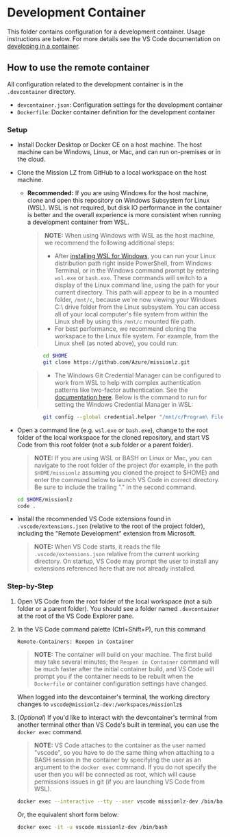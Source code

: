 # Development Container

This folder contains configuration for a development container. Usage instructions are below. For more details see the VS Code documentation on [developing in a container](https://code.visualstudio.com/docs/remote/containers).

## How to use the remote container

All configuration related to the development container is in the `.devcontainer` directory.

- `devcontainer.json`: Configuration settings for the development container
- `Dockerfile`: Docker container definition for the development container

### Setup

- Install Docker Desktop or Docker CE on a host machine. The host machine can be Windows, Linux, or Mac, and can run on-premises or in the cloud.
- Clone the Mission LZ from GitHub to a local workspace on the host machine.
  - **Recommended:** If you are using Windows for the host machine, clone and open this repository on Windows Subsystem for Linux (WSL). WSL is not required, but disk IO performance in the container is better and the overall experience is more consistent when running a development container from WSL.
    > **NOTE:** When using Windows with WSL as the host machine, we recommend the following additional steps:
    >
    > - After [installing WSL for Windows](https://docs.microsoft.com/en-us/windows/wsl/install-win10), you can run your Linux distribution path right inside PowerShell, from Windows Terminal, or in the Windows command prompt by entering `wsl.exe` or `bash.exe`. These commands will switch to a display of the Linux command line, using the path for your current directory. This path will appear to be in a mounted folder, `/mnt/c`, because we're now viewing your Windows C:\ drive folder from the Linux subsystem. You can access all of your local computer's file system from within the Linux shell by using this `/mnt/c` mounted file path.
    > - For best performance, we recommend cloning the workspace to the Linux file system. For example, from the Linux shell (as noted above), you could run:
    >
     ```BASH
          cd $HOME
          git clone https://github.com/Azure/missionlz.git
     ```
    >
    > - The Windows Git Credential Manager can be configured to work from WSL to help with complex authentication patterns like two-factor authentication. See the [documentation here](https://docs.microsoft.com/en-us/windows/wsl/tutorials/wsl-git#git-credential-manager-setup). Below is the command to run for setting the Windows Credential Manager in WSL:

     ```BASH
          git config --global credential.helper "/mnt/c/Program\ Files/Git/mingw64/libexec/git-core/git-credential-manager.exe"
     ```

- Open a command line (e.g. `wsl.exe` or `bash.exe`), change to the root folder of the local workspace for the cloned repository, and start VS Code from this root folder (not a sub folder or a parent folder).
  > **NOTE:** If you are using WSL or BASH on Linux or Mac, you can navigate to the root folder of the project (for example, in the path `$HOME/missionlz` assuming you cloned the project to $HOME) and enter the command below to launch VS Code in correct directory. Be sure to include the trailing "." in the second command.

    ```BASH
    cd $HOME/missionlz
    code .
    ```

- Install the recommended VS Code extensions found in `.vscode/extensions.json` (relative to the root of the project folder), including the "Remote Development" extension from Microsoft.
  > **NOTE:** When VS Code starts, it reads the file `.vscode/extensions.json` relative from the current working directory. On startup, VS Code may prompt the user to install any extensions referenced here that are not already installed.

### Step-by-Step

1. Open VS Code from the root folder of the local workspace (not a sub folder or a parent folder). You should see a folder named `.devcontainer` at the root of the VS Code Explorer pane.

1. In the VS Code command palette (Ctrl+Shift+P), run this command

    ```VSCODE
    Remote-Containers: Reopen in Container
    ```

    > **NOTE:** The container will build on your machine. The first build may take several minutes; the `Reopen in Container` command will be much faster after the initial container build, and VS Code will prompt you if the container needs to be rebuilt when the `Dockerfile` or container configuration settings have changed.

    When logged into the devcontainer's terminal, the working directory changes to `vscode@missionlz-dev:/workspaces/missionlz$`

1. (*Optional*) If you'd like to interact with the devcontainer's terminal from another terminal other than VS Code's built in terminal, you can use the `docker exec` command.

    > **NOTE:** VS Code attaches to the container as the user named "vscode", so you have to do the same thing when attaching to a BASH session in the container by specifying the user as an argument to the `docker exec` command. If you do not specify the user then you will be connected as root, which will cause permissions issues in git (if you are launching VS Code from WSL).

    ```BASH
    docker exec --interactive --tty --user vscode missionlz-dev /bin/bash
    ```

    Or, the equivalent short form below:

    ```BASH
    docker exec -it -u vscode missionlz-dev /bin/bash
    ```
